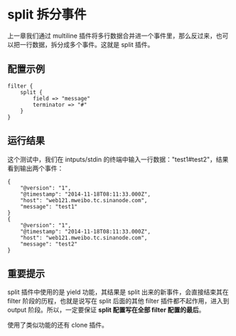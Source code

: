 # split 拆分事件

上一章我们通过 multiline 插件将多行数据合并进一个事件里，那么反过来，也可以把一行数据，拆分成多个事件。这就是 split 插件。

## 配置示例

```
filter {
    split {
        field => "message"
        terminator => "#"
    }
}
```

## 运行结果

这个测试中，我们在 intputs/stdin 的终端中输入一行数据："test1#test2"，结果看到输出两个事件：

```
{
    "@version": "1",
    "@timestamp": "2014-11-18T08:11:33.000Z",
    "host": "web121.mweibo.tc.sinanode.com",
    "message": "test1"
}
{
    "@version": "1",
    "@timestamp": "2014-11-18T08:11:33.000Z",
    "host": "web121.mweibo.tc.sinanode.com",
    "message": "test2"
}
```

## 重要提示

split 插件中使用的是 yield 功能，其结果是 split 出来的新事件，会直接结束其在 filter 阶段的历程，也就是说写在 split 后面的其他 filter 插件都不起作用，进入到 output 阶段。所以，一定要保证 **split 配置写在全部 filter 配置的最后**。

使用了类似功能的还有 clone 插件。
